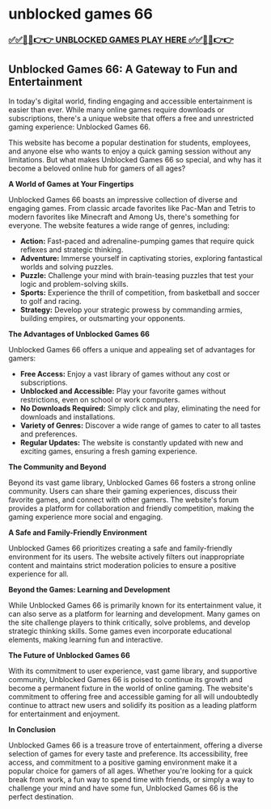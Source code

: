 # unblocked games 66

### [✅✅🔴🔴👉👉 UNBLOCKED GAMES PLAY HERE ✅✅🔴🔴👉👉](https://topstoryindia.com)

## Unblocked Games 66: A Gateway to Fun and Entertainment

In today's digital world, finding engaging and accessible entertainment is easier than ever. While many online games require downloads or subscriptions, there's a unique website that offers a free and unrestricted gaming experience: Unblocked Games 66.

This website has become a popular destination for students, employees, and anyone else who wants to enjoy a quick gaming session without any limitations. But what makes Unblocked Games 66 so special, and why has it become a beloved online hub for gamers of all ages?

**A World of Games at Your Fingertips**

Unblocked Games 66 boasts an impressive collection of diverse and engaging games. From classic arcade favorites like Pac-Man and Tetris to modern favorites like Minecraft and Among Us, there's something for everyone. The website features a wide range of genres, including:

* **Action:** Fast-paced and adrenaline-pumping games that require quick reflexes and strategic thinking.
* **Adventure:** Immerse yourself in captivating stories, exploring fantastical worlds and solving puzzles.
* **Puzzle:** Challenge your mind with brain-teasing puzzles that test your logic and problem-solving skills.
* **Sports:** Experience the thrill of competition, from basketball and soccer to golf and racing.
* **Strategy:** Develop your strategic prowess by commanding armies, building empires, or outsmarting your opponents.

**The Advantages of Unblocked Games 66**

Unblocked Games 66 offers a unique and appealing set of advantages for gamers:

* **Free Access:** Enjoy a vast library of games without any cost or subscriptions.
* **Unblocked and Accessible:** Play your favorite games without restrictions, even on school or work computers.
* **No Downloads Required:** Simply click and play, eliminating the need for downloads and installations.
* **Variety of Genres:** Discover a wide range of games to cater to all tastes and preferences.
* **Regular Updates:** The website is constantly updated with new and exciting games, ensuring a fresh gaming experience.

**The Community and Beyond**

Beyond its vast game library, Unblocked Games 66 fosters a strong online community. Users can share their gaming experiences, discuss their favorite games, and connect with other gamers. The website's forum provides a platform for collaboration and friendly competition, making the gaming experience more social and engaging.

**A Safe and Family-Friendly Environment**

Unblocked Games 66 prioritizes creating a safe and family-friendly environment for its users. The website actively filters out inappropriate content and maintains strict moderation policies to ensure a positive experience for all.

**Beyond the Games: Learning and Development**

While Unblocked Games 66 is primarily known for its entertainment value, it can also serve as a platform for learning and development. Many games on the site challenge players to think critically, solve problems, and develop strategic thinking skills. Some games even incorporate educational elements, making learning fun and interactive.

**The Future of Unblocked Games 66**

With its commitment to user experience, vast game library, and supportive community, Unblocked Games 66 is poised to continue its growth and become a permanent fixture in the world of online gaming. The website's commitment to offering free and accessible gaming for all will undoubtedly continue to attract new users and solidify its position as a leading platform for entertainment and enjoyment.

**In Conclusion**

Unblocked Games 66 is a treasure trove of entertainment, offering a diverse selection of games for every taste and preference. Its accessibility, free access, and commitment to a positive gaming environment make it a popular choice for gamers of all ages. Whether you're looking for a quick break from work, a fun way to spend time with friends, or simply a way to challenge your mind and have some fun, Unblocked Games 66 is the perfect destination.
